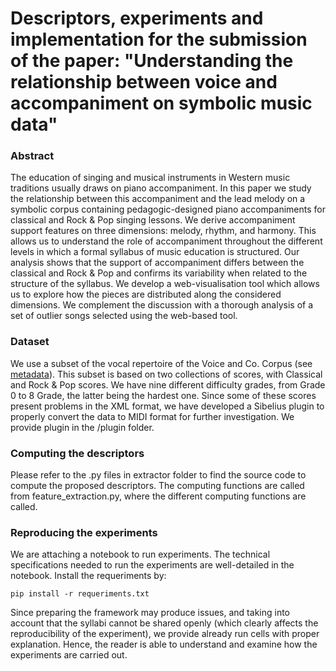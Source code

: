 # Descriptors, experiments and implementation for the submission of the paper: "Understanding the relationship between voice and accompaniment on symbolic music data"


### Abstract
The education of singing and musical instruments in Western music traditions usually draws on piano accompaniment. 
In this paper we study the relationship between this accompaniment and the lead melody on a symbolic corpus 
containing pedagogic-designed piano accompaniments for classical and Rock & Pop singing lessons. We derive 
accompaniment support features on three dimensions: melody, rhythm, and harmony. This allows us to understand the 
role of accompaniment throughout the different levels in which a formal syllabus of music education is structured.
Our analysis shows that the support of accompaniment differs between the classical and Rock & Pop and confirms 
its variability when related to the structure of the syllabus. We develop a web-visualisation tool which allows 
us to explore how the pieces are distributed along the considered dimensions. We complement the discussion with 
a thorough analysis of a set of outlier songs selected using the web-based tool. 

### Dataset
We use a subset of the vocal repertoire of the Voice and Co. Corpus (see [metadata](https://voice-and-co.github.io/corpus)). This subset is based on two collections of scores, with 
Classical and Rock & Pop scores. We have nine different difficulty grades, from Grade 0 to 8 Grade, the latter being 
the hardest one. Since some of these scores present problems in the XML format, we have developed a Sibelius plugin
to properly convert the data to MIDI format for further investigation. We provide plugin in the /plugin folder. 

### Computing the descriptors
Please refer to the .py files in extractor folder to find the source code to compute the proposed descriptors.
The computing functions are called from feature_extraction.py, where the different computing functions are
called.

### Reproducing the experiments
We are attaching a notebook to run experiments. The technical specifications needed to run the experiments are 
well-detailed in the notebook. 
Install the requeriments by:

```
pip install -r requeriments.txt
```

Since preparing the framework may produce issues, and taking into account that the 
syllabi cannot be shared openly (which clearly affects the reproducibility of the experiment), we provide 
already run cells with proper explanation. Hence, the reader is able to understand and examine how the 
experiments are carried out.
